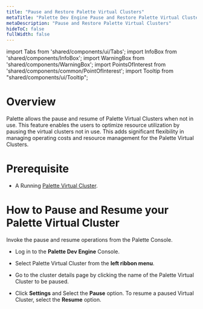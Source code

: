 ```yaml
---
title: "Pause and Restore Palette Virtual Clusters"
metaTitle: "Palette Dev Engine Pause and Restore Palette Virtual Clusters"
metaDescription: "Pause and Restore Palette Virtual Clusters"
hideToC: false
fullWidth: false
---
```


import Tabs from 'shared/components/ui/Tabs';
import InfoBox from 'shared/components/InfoBox';
import WarningBox from 'shared/components/WarningBox';
import PointsOfInterest from 'shared/components/common/PointOfInterest';
import Tooltip from "shared/components/ui/Tooltip";



# Overview

Palette allows the pause and resume of Palette Virtual Clusters when not in use. This feature enables the users to optimize resource utilization by pausing the virtual clusters not in use. This adds significant flexibility in managing operating costs and resource management for the Palette Virtual Clusters. 

# Prerequisite

* A Running [Palette Virtual Cluster](/devx/sandbox-clusters#createyoursandboxcluster:).

#  How to Pause and Resume your Palette Virtual Cluster

Invoke the pause and resume operations from the Palette Console.

* Log in to the **Palette Dev Engine** Console.


* Select Palette Virtual Cluster from the **left ribbon menu**.


* Go to the cluster details page by clicking the name of the Palette Virtual Cluster to be paused.


* Click **Settings** and Select the **Pause** option. To resume a paused Virtual Cluster, select the **Resume** option.
